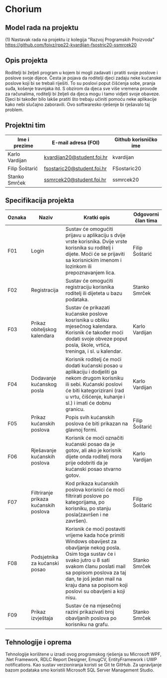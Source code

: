 # Chorium

## Model rada na projektu
(1) Nastavak rada na projektu iz kolegija "Razvoj Programskih Proizvoda"
https://github.com/foivz/rpp22-kvardijan-fsostric20-ssmrcek20

## Opis projekta
Roditelji bi željeli program u kojem bi mogli zadavati i pratiti svoje poslove i poslove svoje dijece. Česta je pojava da roditelji djeci zadaju neke kućanske poslove koji bi se trebali riješiti. To su poslovi poput čišćenja sobe, pranja suđa, košenje travnjaka itd. S obzirom da djeca sve više vremena provode za računalima, roditelji bi željeli da djeca mogu i tamo vidjeti svoje obaveze. Djeci bi također bilo lakše pratiti što trebaju učiniti pomoću neke aplikacije kako nebi slučajno zaboravili. Ovo softwaresko rješenje bi rješavalo taj problem.

## Projektni tim

Ime i prezime | E-mail adresa (FOI) | Github korisničko ime
------------  | ------------------- | ---------------------
Karlo Vardijan | kvardijan20@student.foi.hr |  kvardijan
Filip Šoštarić | fsostaric20@student.foi.hr |  FSostaric20
Stanko Smrček | ssmrcek20@student.foi.hr | ssmrcek20

## Specifikacija projekta

Oznaka | Naziv | Kratki opis | Odgovorni član tima
------ | ----- | ----------- | -------------------
F01 | Login | Sustav će omogućiti prijavu u aplikaciju s dvije vrste korisnika. Dvije vrste korisnika su roditelj i dijete. Moći će se prijaviti sa korisnickim imenom i lozinkom ili prepoznavanjem lica. | Filip Šoštarić
F02 | Registracija | Sustav će omogućiti registraciju korisnika roditelj ili dijeteta u bazu podataka.| Stanko Smrček
F03 | Prikaz obiteljskog kalendara | Sustav će prikazati kućanske poslove kosrisnika u obliku mjesečnog kalendara. Korisnik će također moći dodati svoje obveze poput posla, škole, vrtića, treninga, i sl. u kalendar. | Karlo Vardijan
F04 | Dodavanje kućanskog posla | Korisnik roditelj će moći dodati kućanski posao u aplikaciju i dodjeliti ga nekom drugom korisniku ili sebi. Kućanski poslovi će biti kategorizirani (rad u vrtu, čišćenje, kuhanje i sl.) i imati će dobnu granicu. | Karlo Vardijan
F05 | Prikaz kućanskih poslova | Popis svih kućanskih poslova će biti prikazan na glavnoj formi. | Filip Šoštarić
F06 | Rješavanje kućanskih poslova | Korisnik će moći označiti kućanski posao da je gotov, ali ako je korisnik dijete onda roditelj mora prije odobriti da je kućanski posao stvarno gotov. | Karlo Vardijan
F07 | Filtriranje prikaza kućanskih poslova | Kod prikaza kućanskih poslova korisnici će moći filtrirati poslove po kategorijama, po korisniku, po stanju posla(završen i ne završen). | Filip Šoštarić
F08 | Podsjetnika za kućanski posao | Korisnik će moći postaviti vrijeme kada hoće primiti Windows obavijest za obavljanje nekog posla. Osim toga sustav će i svako jutro u 8 sati svakom ćlanu poslati mail sa popisom poslova  za taj dan, te još jedan mail na kraju dana sa popisom koji poslovi su obavljeni a koji nisu. | Stanko Smrček
F09 | Prikaz izvještaja | Sustav će na mjesečnoj razini prikazivati broj obavljanih poslova po korisniku na grafu. | Stanko Smrček

## Tehnologije i oprema
Tehnologije korištene u izradi ovog programskog rješenja su Microsoft WPF, .Net Framework, RDLC Report Designer, EmugCV, EntityFramework i UWP notifications. Kao sustav verzioniranja koristi se Git te GitHub. Za upravljanje bazom podataka smo koristili Microsoft SQL Server Management Studio.
